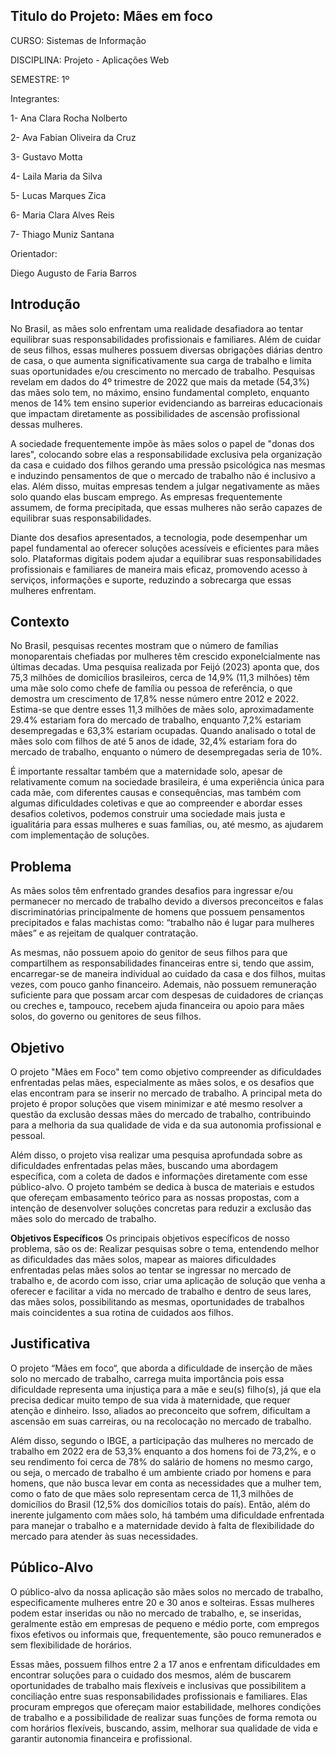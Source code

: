 

## Titulo do Projeto: Mães em foco

CURSO: Sistemas de Informação  

DISCIPLINA: Projeto - Aplicações Web 

SEMESTRE: 1º 

Integrantes: 

1- Ana Clara Rocha Nolberto 

2- Ava Fabian Oliveira da Cruz

3- Gustavo Motta

4- Laila Maria da Silva 

5- Lucas Marques Zica

6- Maria Clara Alves Reis

7- Thiago Muniz Santana 

 

Orientador: 

Diego Augusto de Faria Barros 

 

## Introdução

No Brasil, as mães solo enfrentam uma realidade desafiadora ao tentar equilibrar suas responsabilidades profissionais e familiares. Além de cuidar de seus filhos, essas mulheres possuem diversas obrigações diárias dentro de casa, o que aumenta significativamente sua carga de trabalho e limita suas oportunidades e/ou crescimento no mercado de trabalho. Pesquisas revelam em dados do 4º trimestre de 2022 que mais da metade (54,3%) das mães solo tem, no máximo, ensino fundamental completo, enquanto menos de 14% tem ensino superior evidenciando as barreiras educacionais que impactam diretamente as possibilidades de ascensão profissional dessas mulheres.

A sociedade frequentemente impõe às mães solos o papel de "donas dos lares", colocando sobre elas a responsabilidade exclusiva pela organização da casa e cuidado dos filhos gerando uma pressão psicológica nas mesmas e induzindo pensamentos de que o mercado de trabalho não é inclusivo a elas. Além disso, muitas empresas tendem a julgar negativamente as mães solo quando elas buscam emprego. As empresas frequentemente assumem, de forma precipitada, que essas mulheres não serão capazes de equilibrar suas responsabilidades.

Diante dos desafios apresentados, a tecnologia, pode desempenhar um papel fundamental ao oferecer soluções acessíveis e eficientes para mães solo. Plataformas digitais podem ajudar a equilibrar suas responsabilidades profissionais e familiares de maneira mais eficaz, promovendo acesso à serviços, informações e suporte, reduzindo a sobrecarga que essas mulheres enfrentam.


## Contexto

No Brasil, pesquisas recentes mostram que o número de famílias monoparentais chefiadas por mulheres têm crescido exponelcialmente nas últimas decadas. Uma pesquisa realizada por Feijó (2023) aponta que, dos 75,3 milhões de domicílios brasileiros, cerca de 14,9%  (11,3 milhões) têm uma mãe solo como chefe de família ou pessoa de referência, o que demostra um crescimento de 17,8% nesse número entre 2012 e 2022. Estima-se que dentre esses 11,3 milhões de mães solo, aproximadamente 29.4% estariam fora do mercado de trabalho, enquanto 7,2% estariam desempregadas e 63,3% estariam ocupadas. Quando analisado o total de mães solo com filhos de até 5 anos de idade, 32,4% estariam fora do mercado de trabalho, enquanto o número de desempregadas seria de 10%. 

É importante ressaltar também que a maternidade solo, apesar de relativamente comum na sociedade brasileira, é uma experiência única para cada mãe, com diferentes causas e consequências, mas também com algumas dificuldades coletivas e que ao compreender e abordar esses desafios coletivos, podemos construir uma sociedade mais justa e igualitária para essas mulheres e suas famílias, ou, até mesmo, as ajudarem com implementação de soluções.


## Problema

 As mães solos têm enfrentado grandes desafios para ingressar e/ou permanecer no mercado de trabalho devido a diversos preconceitos e falas discriminatórias principalmente de homens que possuem pensamentos precipitados e falas machistas como: “trabalho não é lugar para mulheres mães” e as rejeitam de qualquer contratação. 

As mesmas, não possuem apoio do genitor de seus filhos para que compartilhem as responsabilidades financeiras entre si, tendo que assim, encarregar-se de maneira individual ao cuidado da casa e dos filhos, muitas vezes, com pouco ganho financeiro. Ademais, não possuem remuneração suficiente para que possam arcar com despesas de cuidadores de crianças ou creches e, tampouco, recebem ajuda financeira ou apoio para mães solos, do governo ou genitores de seus filhos.



## Objetivo

O projeto "Mães em Foco" tem como objetivo compreender as dificuldades enfrentadas pelas mães, especialmente as mães solos, e os desafios que elas encontram para se inserir no mercado de trabalho. A principal meta do projeto é propor soluções que visem minimizar e até mesmo resolver a questão da exclusão dessas mães do mercado de trabalho, contribuindo para a melhoria da sua qualidade de vida e da sua autonomia profissional e pessoal.

Além disso, o projeto visa realizar uma pesquisa aprofundada sobre as dificuldades enfrentadas pelas mães, buscando uma abordagem específica, com a coleta de dados e informações diretamente com esse público-alvo. O projeto também se dedica à busca de materiais e estudos que ofereçam embasamento teórico para as nossas propostas, com a intenção de desenvolver soluções concretas para reduzir a exclusão das mães solo do mercado de trabalho.

**Objetivos Específicos**
 Os principais objetivos específicos de nosso problema, são os de:
 Realizar pesquisas sobre o tema, entendendo melhor as dificuldades das mães solos, mapear as maiores dificuldades enfrentadas pelas mães solos ao tentar se ingressar no mercado de trabalho e, de acordo com isso, criar uma aplicação de solução que venha a oferecer e facilitar a vida no mercado de trabalho e dentro de seus lares, das mães solos, possibilitando as mesmas, oportunidades de trabalhos mais coincidentes a sua rotina de cuidados aos filhos.

## Justificativa

O projeto “Mães em foco“, que aborda a dificuldade de inserção de mães solo no mercado de trabalho, carrega muita importância pois essa dificuldade representa uma injustiça para a mãe e seu(s) filho(s), já que ela precisa dedicar muito tempo de sua vida à maternidade, que requer atenção e dinheiro. Isso, aliados ao preconceito que sofrem, dificultam a ascensão em suas carreiras, ou na recolocação no mercado de trabalho.

Além disso, segundo o IBGE, a participação das mulheres no mercado de trabalho em 2022 era de 53,3% enquanto a dos homens foi de 73,2%, e o seu rendimento foi cerca de 78% do salário de homens no mesmo cargo, ou seja, o mercado de trabalho é um ambiente criado por homens e para homens, que não busca levar em conta as necessidades que a mulher tem, como o fato de que mães solo representam cerca de 11,3 milhões de domicílios do Brasil (12,5% dos domicílios totais do país). Então, além do inerente julgamento com mães solo, há também uma dificuldade enfrentada para manejar o trabalho e a maternidade devido à falta de flexibilidade do mercado para atender às suas necessidades.


## Público-Alvo

O público-alvo da nossa aplicação são mães solos no mercado de trabalho, especificamente mulheres entre 20 e 30 anos e solteiras. Essas mulheres podem estar inseridas ou não no mercado de trabalho, e, se inseridas, geralmente estão em empresas de pequeno e médio porte, com empregos fixos efetivos ou informais que, frequentemente, são pouco remunerados e sem flexibilidade de horários. 

Essas mães, possuem filhos entre 2 a 17 anos e enfrentam dificuldades em encontrar soluções para o cuidado dos mesmos, além de buscarem oportunidades de trabalho mais flexíveis e inclusivas que possibilitem a conciliação entre suas responsabilidades profissionais e familiares. Elas procuram empregos que ofereçam maior estabilidade, melhores condições de trabalho e a possibilidade de realizar suas funções de forma remota ou com horários flexíveis, buscando, assim, melhorar sua qualidade de vida e garantir autonomia financeira e profissional.


